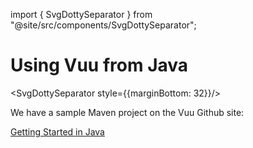 import { SvgDottySeparator } from "@site/src/components/SvgDottySeparator";

# Using Vuu from Java

<SvgDottySeparator style={{marginBottom: 32}}/>

We have a sample Maven project on the Vuu Github site:

[Getting Started in Java](https://github.com/venuu-io/vuu-getting-started)
